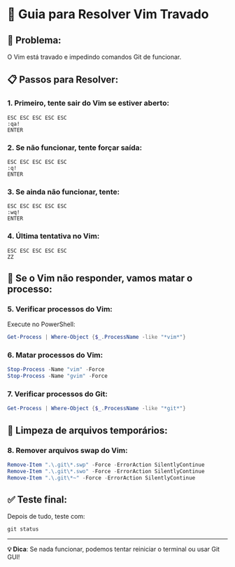 # 🚨 Guia para Resolver Vim Travado

## 🎯 Problema:
O Vim está travado e impedindo comandos Git de funcionar.

## 📋 Passos para Resolver:

### 1. **Primeiro, tente sair do Vim se estiver aberto:**
```
ESC ESC ESC ESC ESC
:qa!
ENTER
```

### 2. **Se não funcionar, tente forçar saída:**
```
ESC ESC ESC ESC ESC
:q!
ENTER
```

### 3. **Se ainda não funcionar, tente:**
```
ESC ESC ESC ESC ESC
:wq!
ENTER
```

### 4. **Última tentativa no Vim:**
```
ESC ESC ESC ESC ESC
ZZ
```

## 🔧 Se o Vim não responder, vamos matar o processo:

### 5. **Verificar processos do Vim:**
Execute no PowerShell:
```powershell
Get-Process | Where-Object {$_.ProcessName -like "*vim*"}
```

### 6. **Matar processos do Vim:**
```powershell
Stop-Process -Name "vim" -Force
Stop-Process -Name "gvim" -Force
```

### 7. **Verificar processos do Git:**
```powershell
Get-Process | Where-Object {$_.ProcessName -like "*git*"}
```

## 🧹 Limpeza de arquivos temporários:

### 8. **Remover arquivos swap do Vim:**
```powershell
Remove-Item ".\.git\*.swp" -Force -ErrorAction SilentlyContinue
Remove-Item ".\.git\*.swo" -Force -ErrorAction SilentlyContinue
Remove-Item ".\.git\*~" -Force -ErrorAction SilentlyContinue
```

## ✅ Teste final:
Depois de tudo, teste com:
```powershell
git status
```

---
**💡 Dica**: Se nada funcionar, podemos tentar reiniciar o terminal ou usar Git GUI!